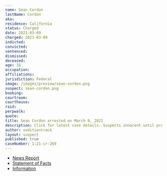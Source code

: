 ```yaml
---
name: Sean Cordon
lastName: Cordon
aka:
residence: California
status: Charged
date: 2021-03-09
charged: 2021-03-09
indicted:
convicted: 
sentenced: 
dismissed: 
deceased:
age: 35
occupation:
affiliations:
jurisdiction: Federal
image: /images/preview/sean-cordon.png
suspect: sean-cordon.png
booking:
courtroom:
courthouse:
raid:
perpwalk:
quote:
title: Sean Cordon arrested on March 9, 2021
description: Click for latest case details. Suspects innocent until proven guilty.
author: seditiontrack
layout: suspect
published: true
caseNumber: 1:21-cr-269
---
```

- [News Report](https://news.yahoo.com/2-brothers-arrested-capitol-insurrection-200102712.html)
- [Statement of Facts](https://www.justice.gov/usao-dc/case-multi-defendant/file/1383086/download)
- [Information](https://www.justice.gov/usao-dc/case-multi-defendant/file/1383756/download)
